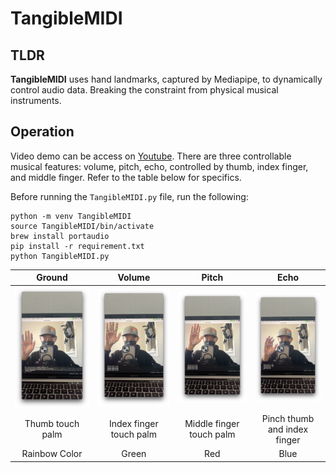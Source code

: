 # TangibleMIDI

## TLDR
**TangibleMIDI** uses hand landmarks, captured by Mediapipe, to dynamically control audio data. Breaking the constraint from physical musical instruments.

## Operation
Video demo can be access on [Youtube](https://youtu.be/5DegdKCca4c). There are three controllable musical features: volume, pitch, echo, controlled by thumb, index finger, and middle finger. Refer to the table below for specifics.

Before running the `TangibleMIDI.py` file, run the following:
```
python -m venv TangibleMIDI
source TangibleMIDI/bin/activate
brew install portaudio
pip install -r requirement.txt
python TangibleMIDI.py
```

| Ground | Volume | Pitch | Echo |
|:-------:|:-------:|:-------:|:-------:|
| ![Ground](misc/Ground.png) | ![Volume](misc/Volume.png) | ![Pitch](misc/Pitch.png) | ![Echo](misc/Echo.png) |
| Thumb touch palm | Index finger touch palm | Middle finger touch palm | Pinch thumb and index finger |
| Rainbow Color | Green | Red | Blue | 